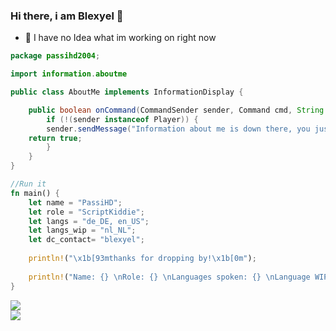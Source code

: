 ### Hi there, i am Blexyel 👋

- 🔭 I have no Idea what im working on right now

```java
package passihd2004;

import information.aboutme

public class AboutMe implements InformationDisplay {

	public boolean onCommand(CommandSender sender, Command cmd, String label, String[] args) {
		if (!(sender instanceof Player)) {
		sender.sendMessage("Information about me is down there, you just have to find out where down there is :D");
	return true;
     	}
    }
}
```


```rust
//Run it
fn main() {
    let name = "PassiHD";
    let role = "ScriptKiddie";
    let langs = "de_DE, en_US";
    let langs_wip = "nl_NL";
    let dc_contact= "blexyel";
    
    println!("\x1b[93mthanks for dropping by!\x1b[0m");
    
    println!("Name: {} \nRole: {} \nLanguages spoken: {} \nLanguage WIP: {} \nDicord: @{}", name, role, langs, langs_wip, dc_contact);
}

```

<span>
<img align="center" src="https://github-readme-stats.vercel.app/api?username=PassiHD2004&show_icons=true&include_all_commits=true&count_private=true&bg_color=00000000&hide_border=true"><br>
<img align="center" src="https://github-readme-stats.vercel.app/api/top-langs/?username=PassiHD2004&layout=compact&bg_color=00000000&hide_border=true&card_width=240"/>
</span>

<!--
**PassiHD2004/PassiHD2004** is a ✨ _special_ ✨ repository because its `README.md` (this file) appears on your GitHub profile.

Here are some ideas to get you started:

- 🔭 I’m currently working on ...
- 🌱 I’m currently learning ...
- 👯 I’m looking to collaborate on ...
- 🤔 I’m looking for help with ...
- 💬 Ask me about ...
- 📫 How to reach me: ...
- 😄 Pronouns: ...
- ⚡ Fun fact: ...
-->
